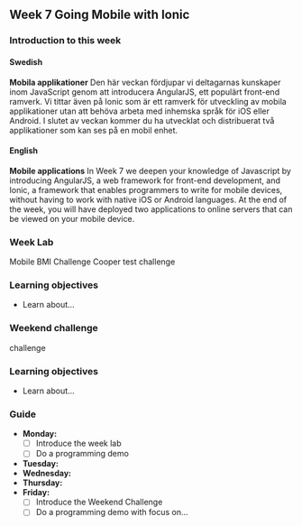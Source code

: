 ## Week 7 Going Mobile with Ionic
### Introduction to this week

#### Swedish
**Mobila applikationer**
Den här veckan fördjupar vi deltagarnas kunskaper inom JavaScript genom att introducera AngularJS, ett populärt front-end ramverk. Vi tittar även på Ionic som är ett ramverk för utveckling av mobila applikationer utan att behöva arbeta med inhemska språk för iOS eller Android. I slutet av veckan kommer du ha utvecklat och distribuerat två applikationer som kan ses på en mobil enhet.

#### English
**Mobile applications**
In Week 7 we deepen your knowledge of Javascript by introducing AngularJS, a web framework for front-end development, and Ionic, a framework that enables programmers to write for mobile devices, without having to work with native iOS or Android languages. At the end of the week, you will have deployed two applications to online servers that can be viewed on your mobile device.
### Week Lab
Mobile BMI Challenge
Cooper test challenge

### Learning objectives
* Learn about...

### Weekend challenge
challenge

### Learning objectives
* Learn about...

### Guide
- **Monday:**
  - [ ] Introduce the week lab
  - [ ] Do a programming demo
- **Tuesday:**
- **Wednesday:**
- **Thursday:**
- **Friday:**
  - [ ] Introduce the Weekend Challenge
  - [ ] Do a programming demo with focus on...
